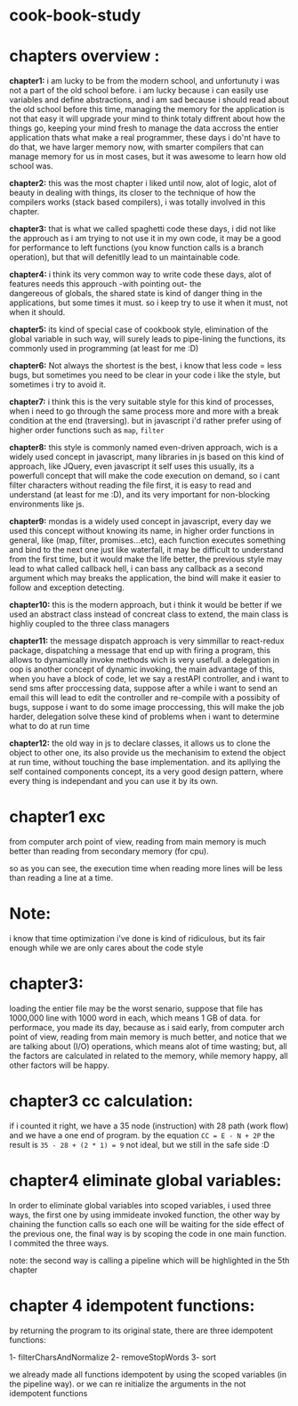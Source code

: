 # cook-book-study


# chapters overview : 

**chapter1:** i am lucky to be from the modern school, and unfortunuty i was not a part of the old school before.
              i am lucky because i can easily use variables and define abstractions, and i am sad because i should 
              read about the old school before this time, managing the memory for the application is not that easy
              it will upgrade your mind to think totaly diffrent about how the things go, keeping your mind fresh
              to manage the data accross the entier application thats what make a real programmer, these days i do'nt
              have to do that, we have larger memory now, with smarter compilers that can manage memory for us in most 
              cases, but it was awesome to learn how old school was.

**chapter2:** this was the most chapter i liked until now, alot of logic, alot of beauty in dealing with things, its closer
              to the technique of how the compilers works (stack based compilers), i was totally involved in this chapter.
              
**chapter3:** that is what we called spaghetti code these days, i did not like the approuch as i am trying to not use it
              in my own code, it may be a good for performance to left functions (you know function calls is a branch operation),
              but that will defenitlly lead to un maintainable code.
              
**chapter4:** i think its very common way to write code these days, alot of features needs this approuch -with pointing out- the       
              dangereous of globals, the shared state is kind of danger thing in the applications, but some times it must.
              so i keep try to use it when it must, not when it should.

**chapter5:**  its kind of special case of cookbook style, elimination of the global variable in such way, will surely leads
               to pipe-lining the functions, its commonly used in programming (at least for me :D)

**chapter6:** Not always the shortest is the best, i know that less code = less bugs, but sometimes you need to be clear in your code
              i like the style, but sometimes i try to avoid it.

**chapter7:** i think this is the very suitable style for this kind of processes, when i need to go through the same process more and more
              with a break condition at the end (traversing). but in javascript i'd rather prefer using of higher order functions such as `map`, `filter`

**chapter8:** this style is commonly named even-driven approach, wich is a widely used concept in javascript, many libraries in js based
              on this kind of approach, like JQuery, even javascript it self uses this usually, its a powerfull concept that will make the code execution on demand, so i cant filter characters without reading the file first, it is easy to read and understand (at least for me :D), and its very important for non-blocking environments like js.                

**chapter9:** mondas is a widely used concept in javascript, every day we used this concept without knowing its name, in higher order
              functions in general, like (map, filter, promises...etc), each function executes something and bind to the next one just 
              like waterfall, it may be difficult to understand from the first time, but it would make the life better, the previous style
              may lead to what called callback hell, i can bass any callback as a second argument which may breaks the application, the bind will make it easier to follow and exception detecting. 



**chapter10:** this is the modern approach, but i think it would be better if we used an abstract class instead of concreat class to                     extend, the main class is highliy coupled to the three class managers  

**chapter11:** the message dispatch approach is very simmillar to react-redux package, dispatching a message that end up with firing 
               a program, this allows to dynamically invoke methods wich is very usefull.
               a delegation in oop is another concept of dynamic invoking, the main advantage of this, when you have a block of code, let we say a restAPI controller, and i want to send sms after proccessing data, suppose after a while i want to send an email 
               this will lead to edit the controller and re-compile with a possibity of bugs, suppose i want to do some image proccessing,
               this will make the job harder, delegation solve these kind of problems when i want to determine what to do at run time    

**chapter12:** the old way in js to declare classes, it allows us to clone the object to other one, its also provide us the mechanisim  to
               extend the object at run time, without touching the base implementation. and its apllying the self contained components concept,
               its a very good design pattern, where every thing is independant and you can use it by its own.
               
              
              
 
 # chapter1 exc

from computer arch point of view, 
reading from main memory is much better than reading from secondary memory (for cpu).

so as you can see, the execution time when reading more lines will be less than reading a line at a time.

# Note:
i know that time optimization i've done is kind of ridiculous, but its fair enough while we are only cares about the code style



# chapter3:

loading the entier file may be the worst senario, suppose that file has 1000,000 line with 1000 word in each, which means 1 GB of data.
for performace, you made its day, because as i said early, from computer arch point of view, reading from main memory is much better, and notice 
that we are talking about (I/O) operations, which means alot of time wasting; but, all the factors are calculated in related to the memory, while memory happy, all other factors will be happy.


# chapter3 cc calculation:
if i counted it right, we have a 35 node (instruction) with 28 path (work flow) and we have a one end of program.
by the equation `CC = E - N + 2P` the result is `35 - 28 + (2 * 1) = 9` not ideal, but we still in the safe side :D


# chapter4 eliminate global variables:

In order to eliminate global variables into scoped variables, i used three ways, the first one by using immideate invoked function,
the other way by chaining the function calls so each one will be waiting for the side effect of the previous one, the final way is by 
scoping the code in one main function.
I commited the three ways.

note: the second way is calling a pipeline which will be highlighted in the 5th chapter

# chapter 4 idempotent functions:

by returning the program to its original state, there are three idempotent functions:

1- filterCharsAndNormalize
2- removeStopWords
3- sort


we already made all functions idempotent by using the scoped variables (in the pipeline way).
or we can re initialize the arguments in the not idempotent functions